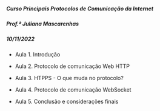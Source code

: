 ##### Curso Principais Protocolos de Comunicação da Internet

##### Prof.ª Juliana Mascarenhas



##### 10/11/2022

- Aula 1. Introdução
- Aula 2. Protocolo de comunicação Web HTTP
- Aula 3. HTPPS - O que muda no protocolo?
- Aula 4. Protocolo de comunicação WebSocket

- Aula 5. Conclusão e considerações finais
